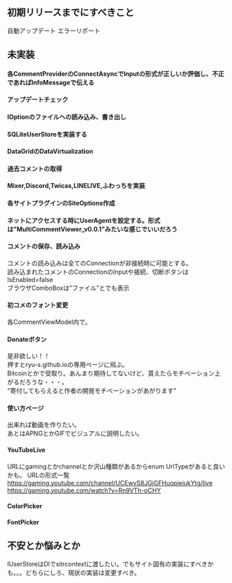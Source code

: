 ﻿## 初期リリースまでにすべきこと
自動アップデート
エラーリポート


## 未実装
#### 各CommentProviderのConnectAsyncでInputの形式が正しいか評価し、不正であればInfoMessageで伝える
#### アップデートチェック
#### IOptionのファイルへの読み込み、書き出し
#### SQLiteUserStoreを実装する
#### DataGridのDataVirtualization
#### 過去コメントの取得
#### Mixer,Discord,Twicas,LINELIVE,ふわっちを実装
#### 各サイトプラグインのSiteOptions作成
#### ネットにアクセスする時にUserAgentを設定する。形式は"MultiCommentViewer_v0.0.1"みたいな感じでいいだろう
#### コメントの保存、読み込み
コメントの読み込みは全てのConnectionが非接続時に可能とする。  
読み込まれたコメントのConnectionのInputや接続、切断ボタンはIsEnabled=false  
ブラウザComboBoxは"ファイル"とでも表示  
#### 初コメのフォント変更
各CommentViewModel内で。
#### Donateボタン
是非欲しい！！  
押すとryu-s.github.ioの専用ページに飛ぶ。  
Bitcoinとかで受取り。あんまり期待してないけど、貰えたらモチベーション上がるだろうな・・・。  
"寄付してもらえると作者の開発モチベーションがあがります"
#### 使い方ページ
出来れば動画を作りたい。  
あとはAPNGとかGIFでビジュアルに説明したい。  

#### YouTubeLive
URLにgamingとかchannelとか沢山種類があるからenum UrlTypeがあると良いかも。
URLの形式一覧
https://gaming.youtube.com/channel/UCEwvS8JGjGFHuopjeiukYtg/live
https://gaming.youtube.com/watch?v=Rn9VTh-oCHY​

#### ColorPicker

#### FontPicker


## 不安とか悩みとか
IUserStoreはDIでsitrcontextに渡したい。でもサイト固有の実装にすべきかも。。。どちらにしろ、現状の実装は変更すべき。
